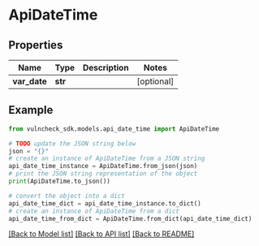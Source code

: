 # ApiDateTime


## Properties

Name | Type | Description | Notes
------------ | ------------- | ------------- | -------------
**var_date** | **str** |  | [optional] 

## Example

```python
from vulncheck_sdk.models.api_date_time import ApiDateTime

# TODO update the JSON string below
json = "{}"
# create an instance of ApiDateTime from a JSON string
api_date_time_instance = ApiDateTime.from_json(json)
# print the JSON string representation of the object
print(ApiDateTime.to_json())

# convert the object into a dict
api_date_time_dict = api_date_time_instance.to_dict()
# create an instance of ApiDateTime from a dict
api_date_time_from_dict = ApiDateTime.from_dict(api_date_time_dict)
```
[[Back to Model list]](../README.md#documentation-for-models) [[Back to API list]](../README.md#documentation-for-api-endpoints) [[Back to README]](../README.md)


